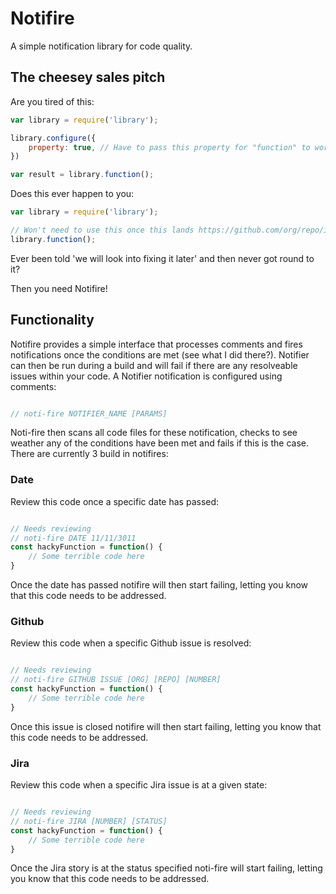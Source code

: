 # Notifire

A simple notification library for code quality. 

## The cheesey sales pitch

Are you tired of this:

```js
var library = require('library');

library.configure({
    property: true, // Have to pass this property for "function" to work see https://github.com/org/repo/issues/123
})

var result = library.function();
```

Does this ever happen to you:

```js
var library = require('library');

// Won't need to use this once this lands https://github.com/org/repo/issues/321
library.function();
```

Ever been told 'we will look into fixing it later' and then never got round to it?

Then you need Notifire!

## Functionality

Notifire provides a simple interface that processes comments and fires notifications once the conditions are met (see what I did there?). Notifier can then be run during a build and will fail if there are any resolveable issues within your code. A Notifier notification is configured using comments:

```js

// noti-fire NOTIFIER_NAME [PARAMS]

```

Noti-fire then scans all code files for these notification, checks to see weather any of the conditions have been met and fails if this is the case. There are currently 3 build in notifires:

### Date

Review this code once a specific date has passed:

```js

// Needs reviewing
// noti-fire DATE 11/11/3011
const hackyFunction = function() {
    // Some terrible code here
} 

```

Once the date has passed notifire will then start failing, letting you know that this code needs to be addressed.

### Github

Review this code when a specific Github issue is resolved:

```js

// Needs reviewing
// noti-fire GITHUB ISSUE [ORG] [REPO] [NUMBER]
const hackyFunction = function() {
    // Some terrible code here
} 

```

Once this issue is closed notifire will then start failing, letting you know that this code needs to be addressed.


### Jira

Review this code when a specific Jira issue is at a given state:

```js

// Needs reviewing
// noti-fire JIRA [NUMBER] [STATUS]
const hackyFunction = function() {
    // Some terrible code here
} 

```

Once the Jira story is at the status specified noti-fire will start failing, letting you know that this code needs to be addressed.

